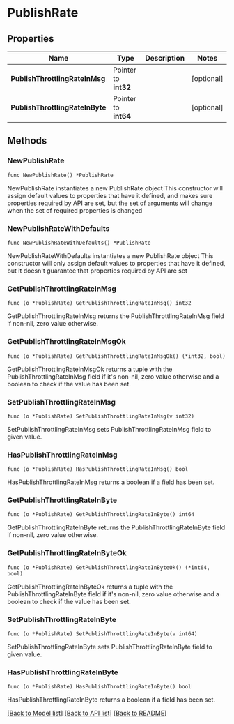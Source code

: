 # PublishRate

## Properties

Name | Type | Description | Notes
------------ | ------------- | ------------- | -------------
**PublishThrottlingRateInMsg** | Pointer to **int32** |  | [optional] 
**PublishThrottlingRateInByte** | Pointer to **int64** |  | [optional] 

## Methods

### NewPublishRate

`func NewPublishRate() *PublishRate`

NewPublishRate instantiates a new PublishRate object
This constructor will assign default values to properties that have it defined,
and makes sure properties required by API are set, but the set of arguments
will change when the set of required properties is changed

### NewPublishRateWithDefaults

`func NewPublishRateWithDefaults() *PublishRate`

NewPublishRateWithDefaults instantiates a new PublishRate object
This constructor will only assign default values to properties that have it defined,
but it doesn't guarantee that properties required by API are set

### GetPublishThrottlingRateInMsg

`func (o *PublishRate) GetPublishThrottlingRateInMsg() int32`

GetPublishThrottlingRateInMsg returns the PublishThrottlingRateInMsg field if non-nil, zero value otherwise.

### GetPublishThrottlingRateInMsgOk

`func (o *PublishRate) GetPublishThrottlingRateInMsgOk() (*int32, bool)`

GetPublishThrottlingRateInMsgOk returns a tuple with the PublishThrottlingRateInMsg field if it's non-nil, zero value otherwise
and a boolean to check if the value has been set.

### SetPublishThrottlingRateInMsg

`func (o *PublishRate) SetPublishThrottlingRateInMsg(v int32)`

SetPublishThrottlingRateInMsg sets PublishThrottlingRateInMsg field to given value.

### HasPublishThrottlingRateInMsg

`func (o *PublishRate) HasPublishThrottlingRateInMsg() bool`

HasPublishThrottlingRateInMsg returns a boolean if a field has been set.

### GetPublishThrottlingRateInByte

`func (o *PublishRate) GetPublishThrottlingRateInByte() int64`

GetPublishThrottlingRateInByte returns the PublishThrottlingRateInByte field if non-nil, zero value otherwise.

### GetPublishThrottlingRateInByteOk

`func (o *PublishRate) GetPublishThrottlingRateInByteOk() (*int64, bool)`

GetPublishThrottlingRateInByteOk returns a tuple with the PublishThrottlingRateInByte field if it's non-nil, zero value otherwise
and a boolean to check if the value has been set.

### SetPublishThrottlingRateInByte

`func (o *PublishRate) SetPublishThrottlingRateInByte(v int64)`

SetPublishThrottlingRateInByte sets PublishThrottlingRateInByte field to given value.

### HasPublishThrottlingRateInByte

`func (o *PublishRate) HasPublishThrottlingRateInByte() bool`

HasPublishThrottlingRateInByte returns a boolean if a field has been set.


[[Back to Model list]](../README.md#documentation-for-models) [[Back to API list]](../README.md#documentation-for-api-endpoints) [[Back to README]](../README.md)



